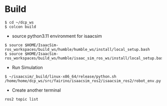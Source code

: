 # Build


```
$ cd ~/dcp_ws
$ colcon build
```

- source python3.11 environment for isaacsim
```
$ source $HOME/IsaacSim-ros_workspaces/build_ws/humble/humble_ws/install/local_setup.bash
$ source $HOME/IsaacSim-ros_workspaces/build_ws/humble/isaac_sim_ros_ws/install/local_setup.bash
```

- Run Simulation
```
$ ~/isaacsim/_build/linux-x86_64/release/python.sh /home/home/dcp_ws/src/fairino/isaacsim_ros2/isaacsim_ros2/robot_env.py
```

- Create another terminal
```
ros2 topic list
```